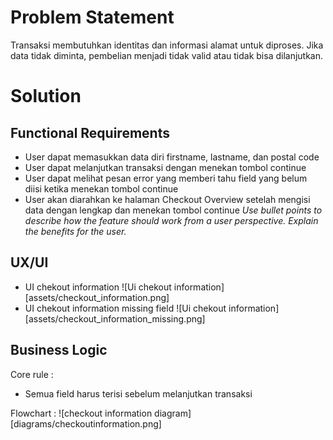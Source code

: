 # Problem Statement
Transaksi membutuhkan identitas dan informasi alamat untuk diproses. Jika data tidak diminta, pembelian menjadi tidak valid atau tidak bisa dilanjutkan.

# Solution

## Functional Requirements
- User dapat memasukkan data diri firstname, lastname, dan postal code
- User dapat melanjutkan transaksi dengan menekan tombol continue
- User dapat melihat pesan error yang memberi tahu field yang belum diisi ketika menekan tombol continue
- User akan diarahkan ke halaman Checkout Overview setelah mengisi data dengan lengkap dan menekan tombol continue 
*Use bullet points to describe how the feature should work from a user perspective. Explain the benefits for the user.*

## UX/UI
- UI chekout information
![Ui chekout information][assets/checkout_information.png]
- UI chekout information missing field
![Ui chekout information][assets/checkout_information_missing.png]

## Business Logic
Core rule :
- Semua field harus terisi sebelum melanjutkan transaksi

Flowchart :
![checkout information diagram][diagrams/checkoutinformation.png]

